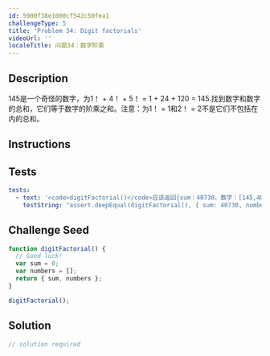 ```yaml
---
id: 5900f38e1000cf542c50fea1
challengeType: 5
title: 'Problem 34: Digit factorials'
videoUrl: ''
localeTitle: 问题34：数字阶乘
---
```


## Description
<section id="description"> 145是一个奇怪的数字，为1！ + 4！ + 5！ = 1 + 24 + 120 = 145.找到数字和数字的总和，它们等于数字的阶乘之和。注意：为1！ = 1和2！ = 2不是它们不包括在内的总和。 </section>

## Instructions
<section id="instructions">
</section>

## Tests
<section id='tests'>

```yml
tests:
  - text: '<code>digitFactorial()</code>应该返回{sum：40730，数字：[145,40585]}。'
    testString: "assert.deepEqual(digitFactorial(), { sum: 40730, numbers: [145, 40585] }, '<code>digitFactorial()</code> should return { sum: 40730, numbers: [145, 40585] }.');"

```

</section>

## Challenge Seed
<section id='challengeSeed'>

<div id='js-seed'>

```js
function digitFactorial() {
  // Good luck!
  var sum = 0;
  var numbers = [];
  return { sum, numbers };
}

digitFactorial();

```

</div>



</section>

## Solution
<section id='solution'>

```js
// solution required
```
</section>
